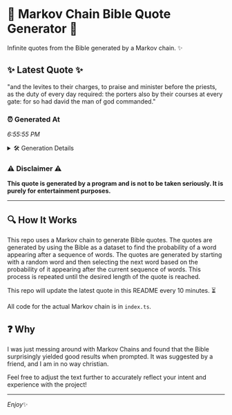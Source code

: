 # 📖 Markov Chain Bible Quote Generator 📖

Infinite quotes from the Bible generated by a Markov chain. ✨

## ✨ Latest Quote ✨
"and the levites to their charges, to praise and minister before the priests, as the duty of every day required: the porters also by their courses at every gate: for so had david the man of god commanded."

### ⏰ Generated At
*6:55:55 PM*

<details>
    <summary>🛠️ Generation Details</summary>
    <p>
        <strong>🌱 Seed:</strong> and<br>
        <strong>🔄 Iterations:</strong> 37<br>
        <strong>📜 Context History:</strong><br>[ and ]: the<br>[ and, the ]: levites<br>[ and, the, levites ]: to<br>[ and, the, levites, to ]: their<br>[ and, the, levites, to, their ]: charges,<br>[ and, the, levites, to, their, charges, ]: to<br>[ the, levites, to, their, charges,, to ]: praise<br>[ levites, to, their, charges,, to, praise ]: and<br>[ to, their, charges,, to, praise, and ]: minister<br>[ their, charges,, to, praise, and, minister ]: before<br>[ charges,, to, praise, and, minister, before ]: the<br>[ to, praise, and, minister, before, the ]: priests,<br>[ praise, and, minister, before, the, priests, ]: as<br>[ and, minister, before, the, priests,, as ]: the<br>[ minister, before, the, priests,, as, the ]: duty<br>[ before, the, priests,, as, the, duty ]: of<br>[ the, priests,, as, the, duty, of ]: every<br>[ priests,, as, the, duty, of, every ]: day<br>[ as, the, duty, of, every, day ]: required:<br>[ the, duty, of, every, day, required: ]: the<br>[ duty, of, every, day, required:, the ]: porters<br>[ of, every, day, required:, the, porters ]: also<br>[ every, day, required:, the, porters, also ]: by<br>[ day, required:, the, porters, also, by ]: their<br>[ required:, the, porters, also, by, their ]: courses<br>[ the, porters, also, by, their, courses ]: at<br>[ porters, also, by, their, courses, at ]: every<br>[ also, by, their, courses, at, every ]: gate:<br>[ by, their, courses, at, every, gate: ]: for<br>[ their, courses, at, every, gate:, for ]: so<br>[ courses, at, every, gate:, for, so ]: had<br>[ at, every, gate:, for, so, had ]: david<br>[ every, gate:, for, so, had, david ]: the<br>[ gate:, for, so, had, david, the ]: man<br>[ for, so, had, david, the, man ]: of<br>[ so, had, david, the, man, of ]: god<br>[ had, david, the, man, of, god ]: commanded.<br>
    </p>
</details>

### ⚠️ Disclaimer ⚠️
**This quote is generated by a program and is not to be taken seriously. It is purely for entertainment purposes.**

---

## 🔍 How It Works

This repo uses a Markov chain to generate Bible quotes. The quotes are generated by using the Bible as a dataset to find the probability of a word appearing after a sequence of words. The quotes are generated by starting with a random word and then selecting the next word based on the probability of it appearing after the current sequence of words. This process is repeated until the desired length of the quote is reached.

This repo will update the latest quote in this README every 10 minutes. ⏳

All code for the actual Markov chain is in `index.ts`.

## ❓ Why

I was just messing around with Markov Chains and found that the Bible surprisingly yielded good results when prompted. 
It was suggested by a friend, and I am in no way christian.

Feel free to adjust the text further to accurately reflect your intent and experience with the project!

---

*Enjoy*✨
